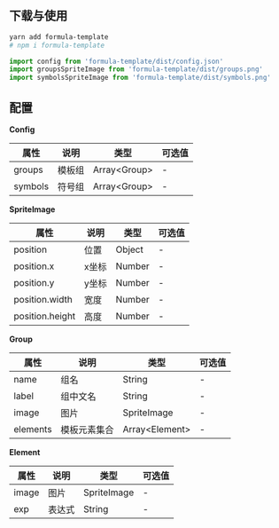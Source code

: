 ## 下载与使用

```bash
yarn add formula-template
# npm i formula-template
```

```js
import config from 'formula-template/dist/config.json'
import groupsSpriteImage from 'formula-template/dist/groups.png'
import symbolsSpriteImage from 'formula-template/dist/symbols.png'
```


## 配置

**Config**

属性 | 说明 | 类型 | 可选值
-- | -- | -- | --
groups | 模板组 | Array\<Group\> | -
symbols | 符号组 | Array\<Group\> | -

**SpriteImage**

属性 | 说明 | 类型 | 可选值
-- | -- | -- | --
position | 位置 | Object | -
position.x | x坐标 | Number | -
position.y | y坐标 | Number | -
position.width | 宽度 | Number | -
position.height | 高度 | Number | -

**Group**

属性 | 说明 | 类型 | 可选值
-- | -- | -- | --
name | 组名 | String | -
label | 组中文名 | String | -
image | 图片 | SpriteImage | -
elements | 模板元素集合 | Array\<Element\> | -

**Element**

属性 | 说明 | 类型 | 可选值
-- | -- | -- | --
image | 图片 | SpriteImage | -
exp | 表达式 | String | -
